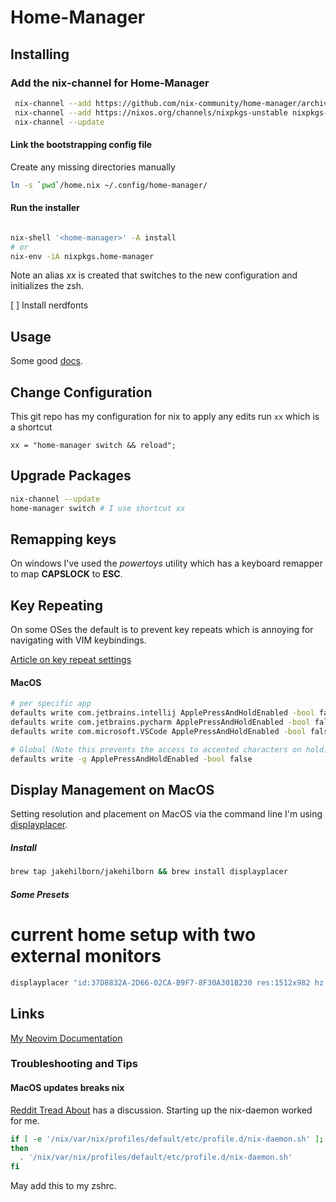 # Home-Manager

## Installing

### Add the nix-channel for Home-Manager

```sh
 nix-channel --add https://github.com/nix-community/home-manager/archive/master.tar.gz home-manager
 nix-channel --add https://nixos.org/channels/nixpkgs-unstable nixpkgs-unstable
 nix-channel --update

```

#### Link the bootstrapping config file

Create any missing directories manually

```sh
ln -s `pwd`/home.nix ~/.config/home-manager/
```

#### Run the installer

```sh

nix-shell '<home-manager>' -A install
# or
nix-env -iA nixpkgs.home-manager
```

Note an alias _xx_ is created that switches to the new configuration and initializes the zsh.

[ ] Install nerdfonts

## Usage

Some good [docs](https://nix-community.github.io/home-manager/index.html#ch-usage).

## Change Configuration

This git repo has my configuration for nix to apply any edits run `xx` which is a shortcut

```
xx = "home-manager switch && reload";
```

## Upgrade Packages

```sh
nix-channel --update
home-manager switch # I use shortcut xx
```

## Remapping keys

On windows I've used the _powertoys_ utility which has a keyboard remapper to map **CAPSLOCK** to **ESC**.

## Key Repeating

On some OSes the default is to prevent key repeats which is annoying for navigating with VIM keybindings.

[Article on key repeat settings](https://vimforvscode.com/enable-key-repeat-vim)

#### MacOS

```sh
# per specific app
defaults write com.jetbrains.intellij ApplePressAndHoldEnabled -bool false
defaults write com.jetbrains.pycharm ApplePressAndHoldEnabled -bool false
defaults write com.microsoft.VSCode ApplePressAndHoldEnabled -bool false

# Global (Note this prevents the access to accented characters on hold)
defaults write -g ApplePressAndHoldEnabled -bool false
```

## Display Management on MacOS

Setting resolution and placement on MacOS via the command line I'm using [displayplacer](https://github.com/jakehilborn/displayplacer).

##### Install

```sh
brew tap jakehilborn/jakehilborn && brew install displayplacer
```

##### Some Presets

# current home setup with two external monitors

```sh
displayplacer "id:37D8832A-2D66-02CA-B9F7-8F30A301B230 res:1512x982 hz:120 color_depth:8 enabled:true scaling:on origin:(0,0) degree:0" "id:64B0B9CB-DBC0-4B40-9067-003180CA6686 res:3008x1692 hz:60 color_depth:7 enabled:true scaling:on origin:(3204,-761) degree:0" "id:9D804D51-C2D4-4706-AF4F-8F1A78CDF19D res:1692x3008 hz:60 color_depth:8 enabled:true scaling:on origin:(1512,-761) degree:90"
```

## Links

[My Neovim Documentation](./Neovim.md)

### Troubleshooting and Tips

#### MacOS updates breaks nix

[Reddit Tread About](https://www.reddit.com/r/Nix/comments/11ynxa5/every_macos_update_needs_me_to_rerun_the_nix/) has a discussion. Starting up the nix-daemon worked for me.

```sh
if [ -e '/nix/var/nix/profiles/default/etc/profile.d/nix-daemon.sh' ];
then
  . '/nix/var/nix/profiles/default/etc/profile.d/nix-daemon.sh'
fi
```

May add this to my zshrc.

